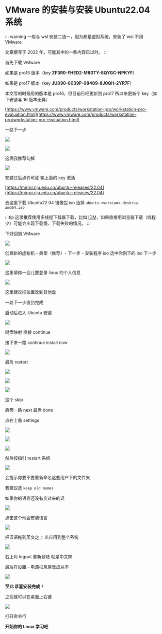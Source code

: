# VMware 的安装与安装 Ubuntu22.04 系统

::: warning
一般与 wsl 安装二选一，因为都是虚拟系统，安装了 wsl 不用 VMware

文章撰写于 2022 年，可能其中的一些内容已过时。
:::

首先下载 VMware

如果是 pro16 版本（key **ZF3R0-FHED2-M80TY-8QYGC-NPKYF**）

如果是 pro17 版本（key **JU090-6039P-08409-8J0QH-2YR7F**）

本文写的时候用的版本是 pro16，但目前已经更新到 pro17 所以来更新个 key（如下安装与 16 版本无异）

[https://www.vmware.com/products/workstation-pro/workstation-pro-evaluation.html](https://www.vmware.com/products/workstation-pro/workstation-pro-evaluation.html)

一路下一步

![](https://cdn.xyxsw.site/boxcntUYJNAaOwB8L6KSEhJJojh.png)

![](https://cdn.xyxsw.site/boxcnQkVQ4uyYCveO6toBujoGOc.png)

这俩我推荐勾掉

![](https://cdn.xyxsw.site/boxcndgDKfTuio3nF0QboemIPHe.png)

安装过后点许可证    输上面的 key 激活

[https://mirror.nju.edu.cn/ubuntu-releases/22.04](https://mirror.nju.edu.cn/ubuntu-releases/22.04)

去这里下载 Ubuntu22.04 镜像包 iso 选择 `ubuntu-<version>-desktop-amd64.iso`

:::tip
这里推荐使用多线程下载器下载，比如 [IDM](../2.高效学习/2.2优雅的使用工具.md)，如果直接用浏览器下载（线程少）可能会出现下载慢、下载失败的情况。
:::

下好回到 VMware

![](https://cdn.xyxsw.site/boxcnGHnjgZvtcBrm0XXitFl4Jg.png)

创建新的虚拟机 - 典型（推荐）- 下一步 - 安装程序 iso 选中你刚下的 iso  下一步

![](https://cdn.xyxsw.site/boxcnXilUhHNEyU4r95FxiVgCdg.png)

这里填你一会儿要登录 linux 的个人信息

![](https://cdn.xyxsw.site/boxcnp33Oc3Ia2HzASTZJNOhEWb.png)

这里建议把位置改到其他盘

一路下一步直到完成

启动后进入 Ubuntu 安装

![](https://cdn.xyxsw.site/boxcn5Uk41JyjjdTzXWQqUkexzc.png)

键盘映射  直接 continue

接下来一路 continue  install now

![](https://cdn.xyxsw.site/boxcnLxZnyFN3ohE8zrTwNaCA8e.png)

最后 restart

![](https://cdn.xyxsw.site/boxcnLguvbHihJ3ngqrtyGLI6zf.png)

![](https://cdn.xyxsw.site/boxcnCX92JHjg8PU3quKs4GziZb.png)

![](https://cdn.xyxsw.site/boxcnL5Jn3g7AdzVzoBb6ZINs1f.png)

这个 skip

后面一路 next 最后 done

点右上角 settings

![](https://cdn.xyxsw.site/boxcn85Yb3JIQ3520KeaSoyPVDd.png)

![](https://cdn.xyxsw.site/boxcnZLHO1JGWoSqhM9zEEhSMAd.png)

![](https://cdn.xyxsw.site/boxcnvLxCTKYfogPm9GNaKmusEf.png)

然后按指引 restart 系统

![](https://cdn.xyxsw.site/boxcn30VJILYpO81pq89mAmzjTf.png)

会提示你要不要重新命名这些用户下的文件夹

我建议选 `keep old names`

如果你的语言还没有变过来的话

![](https://cdn.xyxsw.site/boxcnKzJjY8Dvj13A49bnMAztPg.png)

点击这个他会安装语言

![](https://cdn.xyxsw.site/boxcndHnAuGC7TXhQgLkpLkHghf.png)

把汉语拖到英文之上 点应用到整个系统

![](https://cdn.xyxsw.site/boxcnltCL3atXHtC3BUj5VI1Lqf.png)

右上角 logout 重新登陆 就是中文辣

最后在设置 - 电源把息屏改成从不

![](https://cdn.xyxsw.site/boxcnnLCJzGoFrUbWIMAPGFkxcb.png)

**至此 恭喜安装完成！**

之后就可以在桌面上右键

![](https://cdn.xyxsw.site/boxcnG6z1VpAYUGMSkSwDBUxEvf.png)

打开命令行

**开始你的 Linux 学习吧**
